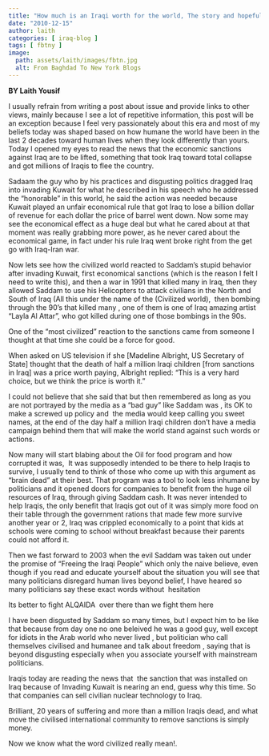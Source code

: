 ```yaml
---
title: "How much is an Iraqi worth for the world, The story and hopefully the end"
date: "2010-12-15"
author: laith
categories: [ iraq-blog ]
tags: [ fbtny ]
image:
  path: assets/laith/images/fbtn.jpg
  alt: From Baghdad To New York Blogs
---
```


**BY Laith Yousif**

I usually refrain from writing a post about issue and provide links to other views, mainly because I see a lot of repetitive information, this post will be an exception because I feel very passionately about this era and most of my beliefs today was shaped based on how humane the world have been in the last 2 decades toward human lives when they look differently than yours. Today I opened my eyes to read the news that the economic sanctions against Iraq are to be lifted, something that took Iraq toward total collapse and got millions of Iraqis to flee the country.

Sadaam the guy who by his practices and disgusting politics dragged Iraq into invading Kuwait for what he described in his speech who he addressed the “honorable” in this world, he said the action was needed because Kuwait played an unfair economical rule that got Iraq to lose a billion dollar of revenue for each dollar the price of barrel went down. Now some may see the economical effect as a huge deal but what he cared about at that moment was really grabbing more power, as he never cared about the economical game, in fact under his rule Iraq went broke right from the get go with Iraq-Iran war.

Now lets see how the civilized world reacted to Saddam’s stupid behavior after invading Kuwait, first economical sanctions (which is the reason I felt I need to write this), and then a war in 1991 that killed many in Iraq, then they allowed Saddam to use his Helicopters to attack civilians in the North and South of Iraq (All this under the name of the (Civilized world),  then bombing through the 90’s that killed many , one of them is one of Iraq amazing artist “Layla Al Attar”, who got killed during one of those bombings in the 90s.

One of the “most civilized” reaction to the sanctions came from someone I thought at that time she could be a force for good.

When asked on US television if she \[Madeline Albright, US Secretary of State\] thought that the death of half a million Iraqi children \[from sanctions in Iraq\] was a price worth paying, Albright replied: “This is a very hard choice, but we think the price is worth it.”

I could not believe that she said that but then remembered as long as you are not portrayed by the media as a “bad guy” like Saddam was , its OK to make a screwed up policy and  the media would keep calling you sweet names, at the end of the day half a million Iraqi children don’t have a media campaign behind them that will make the world stand against such words or actions.

Now many will start blabing about the Oil for food program and how corrupted it was,  It was supposedly intended to be there to help Iraqis to survive, I usually tend to think of those who come up with this argument as “brain dead” at their best. That program was a tool to look less inhumane by politicians and it opened doors for companies to benefit from the huge oil resources of Iraq, through giving Saddam cash. It was never intended to help Iraqis, the only benefit that Iraqis got out of it was simply more food on their table through the government rations that made few more survive another year or 2, Iraq was crippled economically to a point that kids at schools were coming to school without breakfast because their parents could not afford it.

Then we fast forward to 2003 when the evil Saddam was taken out under the promise of “Freeing the Iraqi People” which only the naive believe, even though if you read and educate yourself about the situation you will see that many politicians disregard human lives beyond belief, I have heared so many politicians say these exact words without  hesitation

Its better to fight ALQAIDA  over there than we fight them here

I have been disgusted by Saddam so many times, but I expect him to be like that because from day one no one beleived he was a good guy, well except for idiots in the Arab world who never lived , but politician who call themselves civilised and humanee and talk about freedom , saying that is beyond disgusting especially when you associate yourself with mainstream politicians.

Iraqis today are reading the news that  the sanction that was installed on Iraq because of Invading Kuwait is nearing an end, guess why this time. So that companies can sell civilian nuclear technology to Iraq.

Brilliant, 20 years of suffering and more than a million Iraqis dead, and what move the civilised international community to remove sanctions is simply money.

Now we know what the word civilized really mean!.
